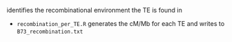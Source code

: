 identifies the recombinational environment the TE is found in


- `recombination_per_TE.R` generates the cM/Mb for each TE and writes to `B73_recombination.txt`


